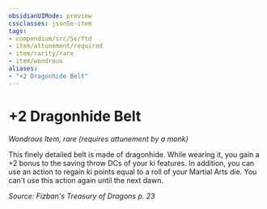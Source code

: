 ```yaml
---
obsidianUIMode: preview
cssclasses: json5e-item
tags:
- compendium/src/5e/ftd
- item/attunement/required
- item/rarity/rare
- item/wondrous
aliases: 
- "+2 Dragonhide Belt"
---
```

# +2 Dragonhide Belt
*Wondrous Item, rare (requires attunement by a monk)*  


This finely detailed belt is made of dragonhide. While wearing it, you gain a +2 bonus to the saving throw DCs of your ki features. In addition, you can use an action to regain ki points equal to a roll of your Martial Arts die. You can't use this action again until the next dawn.

*Source: Fizban's Treasury of Dragons p. 23*